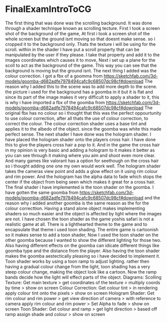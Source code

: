 # FinalExamIntroToCG
 The first thing that was done was the scrolling background. It was done through a shader technique known as scrolling tecture. First I took a screen shot of the background of the game, At first i took a screen shot of the whole screen but the ground isnt moving so that doesnt make sense. so i cropped it to the background only. Thats the texture i will be using for the scroll. within in the shader I have put a scroll property that can be manipulated by the user if they please. I take that property and add it to the images coordinates which causes it to move, Next i set up a plane for the scoll to act as the background of the game. This way you can see that the background is moving but the ground isnt. 
 The next thing I added was the colour correction. I got a fbx of a goomma from https://sketchfab.com/3d-models/goomba-d682adfe7978494cafc9c68507dc98cf#download The reason why I added this to the scene was to add more depth to the scene. the picture i used for the background has a goomba in it but it is flat and since its part of the image makes it very difficult to apply a shader to it, this is why i have imported a fbx of the goomba from https://sketchfab.com/3d-models/goomba-d682adfe7978494cafc9c68507dc98cf#download The original fbx has no colour so i thought that this was the perfect oppourtunity to use colour correction, after all thats the use of colour correction, to correct the colour. The colour correction shader uses a base tint and applies it to the albedo of the object. since the goomba was white this made perfect sense. 
 The next shader I have done was the hologram shader. I have placed the hologram shader onto the players cross hair. I have done this to give the players cross hair a pop to it. And in the game the cross hair in my opinion is very basic and adding a hologram to it makes it better as you can see through it making where you aim and shoot even more clear. And many games like valorant has a option for seethough on the cross hair so i thought adding one one my own would work well. The hologram shader takes the cameras view point and adds a glow effect on it using rim colour and rim power. And the hologram has the alpha data to fade which stops the center if the object from being seen which makes it great for a cross hair.
 The final shader i have implemented is the toon shader on the goomba. I have gotten the same goomba from https://sketchfab.com/3d-models/goomba-d682adfe7978494cafc9c68507dc98cf#download and the reason why i added another goomba is the same reason as the for the colour correcttion. Having a stand alone object makes implementing shaders so much easier and the object is affected by light where the images are not. I have chosen the toon shader as the game yoshis safari is not a realistic game at all. There is a lighthearted theme to the game and to encapsulate that theme i used toon shading. The entire game is cartoonish so it makes sense to add a toon shader, Now I used the toon shader on the other goomba because I wanted to show the different lighting for those two. Also having different effects on the goomba can idicate different things like goomba type and the distance from the player. Also having the toon shader makes the goomba aestectically pleasing so i have decided to implement it. Toon shader works by using a toon ramp to adjust lighting. rather then having a gradual colour change from the light, toon shading has a very steep colour change, making the object look like a cartoon. Now the ramp bands decide how the light will effect parts of the object. 
Diagrams:
Scolling Texture:
Get main texture > get coordinates of the texture > multiply coords by time > show on screen
Colour Correction:
Get colour tint > in rendering apply colour tint onto the pixels > show on screen
Hologram Shader:
Get rim colour and rim power > get view direction of camera > with reference to camera apply rim colour and rim power > Set Alpha to fade > show on screen
Toon Shader:
Get colour and ramp > get light direction > based off ramp assign shade and colour > show on screen
